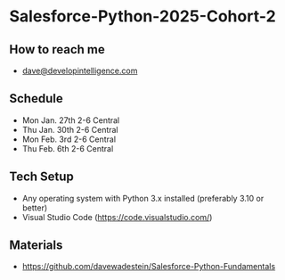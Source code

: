 # Salesforce-Python-2025-Cohort-2

## How to reach me
* dave@developintelligence.com

## Schedule
* Mon Jan. 27th 2-6 Central
* Thu Jan. 30th 2-6 Central
* Mon Feb. 3rd  2-6 Central
* Thu Feb. 6th  2-6 Central

## Tech Setup
* Any operating system with Python 3.x installed (preferably 3.10 or better)
* Visual Studio Code (https://code.visualstudio.com/)

## Materials
* https://github.com/davewadestein/Salesforce-Python-Fundamentals
